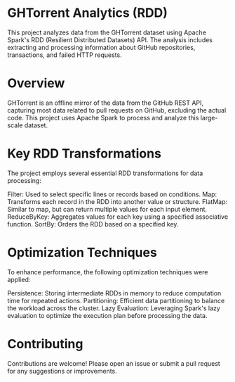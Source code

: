 # GHTorrent Analytics (RDD)
This project analyzes data from the GHTorrent dataset using Apache Spark's RDD (Resilient Distributed Datasets) API. The analysis includes extracting and processing information about GitHub repositories, transactions, and failed HTTP requests.

# Overview
GHTorrent is an offline mirror of the data from the GitHub REST API, capturing most data related to pull requests on GitHub, excluding the actual code. This project uses Apache Spark to process and analyze this large-scale dataset.

# Key RDD Transformations
The project employs several essential RDD transformations for data processing:

Filter: Used to select specific lines or records based on conditions.
Map: Transforms each record in the RDD into another value or structure.
FlatMap: Similar to map, but can return multiple values for each input element.
ReduceByKey: Aggregates values for each key using a specified associative function.
SortBy: Orders the RDD based on a specified key.

# Optimization Techniques
To enhance performance, the following optimization techniques were applied:

Persistence: Storing intermediate RDDs in memory to reduce computation time for repeated actions.
Partitioning: Efficient data partitioning to balance the workload across the cluster.
Lazy Evaluation: Leveraging Spark's lazy evaluation to optimize the execution plan before processing the data.

# Contributing
Contributions are welcome! Please open an issue or submit a pull request for any suggestions or improvements.

